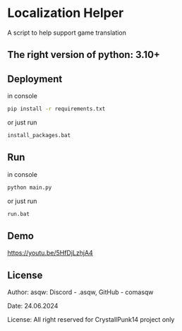 
# Localization Helper

A script to help support game translation

## The right version of python: 3.10+


## Deployment

in console

```bash
pip install -r requirements.txt
```
or just run

```bash
install_packages.bat
```

## Run
in console

```bash
python main.py
```
or just run

```bash
run.bat
```

## Demo


https://youtu.be/5HfDjLzhjA4
## License

Author: asqw: Discord - .asqw, GitHub - comasqw

Date: 24.06.2024

License: All right reserved for CrystallPunk14 project only

